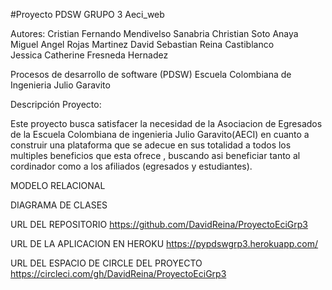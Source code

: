 #Proyecto PDSW GRUPO 3 Aeci_web

Autores: Cristian Fernando  Mendivelso Sanabria
         Christian Soto Anaya
         Miguel Angel Rojas Martinez
         David Sebastian Reina Castiblanco  
         Jessica Catherine Fresneda Hernadez
        
Procesos de desarrollo de software (PDSW)
Escuela Colombiana de Ingenieria Julio Garavito

Descripción Proyecto:

Este proyecto busca satisfacer la necesidad de la Asociacion de Egresados de  la Escuela Colombiana de ingenieria Julio Garavito(AECI) en cuanto a construir una plataforma que se adecue en sus totalidad a todos los multiples beneficios que esta ofrece , buscando asi beneficiar  tanto al cordinador como a los afiliados (egresados y estudiantes).

MODELO RELACIONAL

DIAGRAMA DE CLASES


URL DEL REPOSITORIO 
https://github.com/DavidReina/ProyectoEciGrp3

URL DE LA APLICACION EN HEROKU
https://pypdswgrp3.herokuapp.com/

URL DEL ESPACIO DE CIRCLE DEL PROYECTO
https://circleci.com/gh/DavidReina/ProyectoEciGrp3




